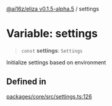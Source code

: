 [@ai16z/eliza v0.1.5-alpha.5](../index.md) / settings

# Variable: settings

> `const` **settings**: `Settings`

Initialize settings based on environment

## Defined in

[packages/core/src/settings.ts:126](https://github.com/0xHoneyJar/thj-agents/blob/main/packages/core/src/settings.ts#L126)
